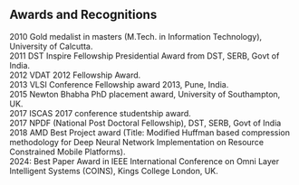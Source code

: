 ## Awards and Recognitions <br>

2010 Gold medalist in masters (M.Tech. in Information Technology), University of Calcutta.<br>
2011 DST Inspire Fellowship Presidential Award from DST, SERB, Govt of India.<br>
2012 VDAT 2012 Fellowship Award.<br>
2013 VLSI Conference Fellowship award 2013, Pune, India.<br>
2015 Newton Bhabha PhD placement award, University of Southampton, UK.<br>
2017 ISCAS 2017 conference studentship award.<br>
2017 NPDF (National Post Doctoral Fellowship), DST, SERB, Govt of India<br>
2018 AMD Best Project award (Title: Modified Huffman based compression methodology for Deep Neural Network Implementation on Resource Constrained Mobile Platforms). <br>
2024: Best Paper Award in IEEE International Conference on Omni Layer Intelligent Systems (COINS), Kings College London, UK. <br>
